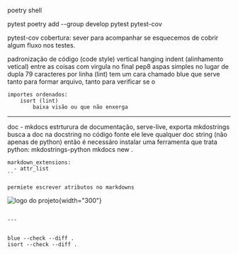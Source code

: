 poetry shell

pytest
poetry add --group develop pytest pytest-cov

pytest-cov
cobertura: sever para acompanhar se esquecemos de cobrir algum fluxo nos testes.

padronização de código (code style)
    vertical hanging indent (alinhamento vetical) entre as coisas com virgula no final
    pep8
        aspas simples no lugar de dupla
        79 caracteres por linha
    (lint) tem um cara chamado blue que serve tanto para formar arquivo, tanto para verificar se o

    importes ordenados:
        isort (lint)
            baixa visão ou que não enxerga
---
doc - mkdocs
    estrturura de documentação, serve-live, exporta
    mkdostrings busca a doc na docstring no código fonte
        ele leve qualquer doc string (não apenas de python)
        então é necessáro instalar uma ferramenta que trata python: mkdostrings-python
mkdocs new .

```
markdown_extensions:
  - attr_list
``

permiete escrever atributos no markdowns

```
![logo do projeto](assets/logo.png){width="300"}
```

---


blue --check --diff .
isort --check --diff .